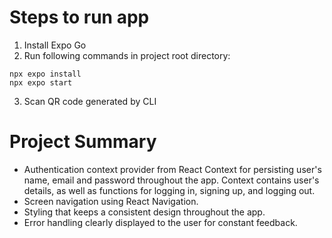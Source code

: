 # Steps to run app
1. Install Expo Go
2. Run following commands in project root directory:
```
npx expo install
npx expo start
```
3. Scan QR code generated by CLI

# Project Summary
- Authentication context provider from React Context for persisting user's name, email and password 
throughout the app. 
Context contains user's details, as well as functions for logging in, signing up, and logging out.
- Screen navigation using React Navigation.
- Styling that keeps a consistent design throughout the app.
- Error handling clearly displayed to the user for constant feedback.
